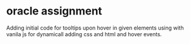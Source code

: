 # oracle assignment

Adding initial code for tooltips upon hover in given elements
using with vanila js for dynamicall adding css and html and hover events.


